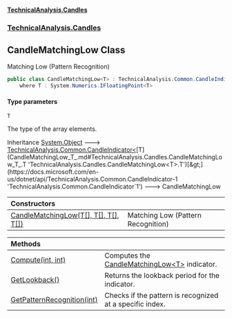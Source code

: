 #### [TechnicalAnalysis.Candles](Atypical.TechnicalAnalysis.Candles.md 'Atypical.TechnicalAnalysis.Candles')
### [TechnicalAnalysis.Candles](Atypical.TechnicalAnalysis.Candles.md#TechnicalAnalysis.Candles 'TechnicalAnalysis.Candles')

## CandleMatchingLow<T> Class

Matching Low (Pattern Recognition)

```csharp
public class CandleMatchingLow<T> : TechnicalAnalysis.Common.CandleIndicator<T>
    where T : System.Numerics.IFloatingPoint<T>
```
#### Type parameters

<a name='TechnicalAnalysis.Candles.CandleMatchingLow_T_.T'></a>

`T`

The type of the array elements.

Inheritance [System.Object](https://docs.microsoft.com/en-us/dotnet/api/System.Object 'System.Object') &#129106; [TechnicalAnalysis.Common.CandleIndicator&lt;](https://docs.microsoft.com/en-us/dotnet/api/TechnicalAnalysis.Common.CandleIndicator-1 'TechnicalAnalysis.Common.CandleIndicator`1')[T](CandleMatchingLow_T_.md#TechnicalAnalysis.Candles.CandleMatchingLow_T_.T 'TechnicalAnalysis.Candles.CandleMatchingLow<T>.T')[&gt;](https://docs.microsoft.com/en-us/dotnet/api/TechnicalAnalysis.Common.CandleIndicator-1 'TechnicalAnalysis.Common.CandleIndicator`1') &#129106; CandleMatchingLow<T>

| Constructors | |
| :--- | :--- |
| [CandleMatchingLow(T[], T[], T[], T[])](CandleMatchingLow_T_.CandleMatchingLow(T[],T[],T[],T[]).md 'TechnicalAnalysis.Candles.CandleMatchingLow<T>.CandleMatchingLow(T[], T[], T[], T[])') | Matching Low (Pattern Recognition) |

| Methods | |
| :--- | :--- |
| [Compute(int, int)](CandleMatchingLow_T_.Compute(int,int).md 'TechnicalAnalysis.Candles.CandleMatchingLow<T>.Compute(int, int)') | Computes the [CandleMatchingLow&lt;T&gt;](CandleMatchingLow_T_.md 'TechnicalAnalysis.Candles.CandleMatchingLow<T>') indicator. |
| [GetLookback()](CandleMatchingLow_T_.GetLookback().md 'TechnicalAnalysis.Candles.CandleMatchingLow<T>.GetLookback()') | Returns the lookback period for the indicator. |
| [GetPatternRecognition(int)](CandleMatchingLow_T_.GetPatternRecognition(int).md 'TechnicalAnalysis.Candles.CandleMatchingLow<T>.GetPatternRecognition(int)') | Checks if the pattern is recognized at a specific index. |
